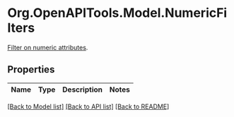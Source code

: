 # Org.OpenAPITools.Model.NumericFilters
[Filter on numeric attributes](https://www.algolia.com/doc/api-reference/api-parameters/numericFilters/). 

## Properties

Name | Type | Description | Notes
------------ | ------------- | ------------- | -------------

[[Back to Model list]](../README.md#documentation-for-models) [[Back to API list]](../README.md#documentation-for-api-endpoints) [[Back to README]](../README.md)

